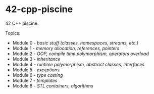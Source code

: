 # 42-cpp-piscine

42 С++ piscine.

Topics:

* Module 0 - *basic stuff (classes, namespaces, streams, etc.)*
* Module 1 - *memory allocation, references, pointers*
* Module 2 - *OOP, compile time polymorphism, operators overload*
* Module 3 - *inheritance*
* Module 4 - *runtime polymorphism, abstract classes, interfaces*
* Module 5 - *exceptions*
* Module 6 - *type casting*
* Module 7 - *templates*
* Module 8 - *STL containers, algorithms*
